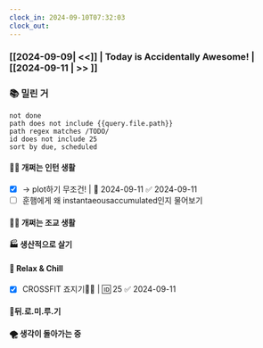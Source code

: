 ```yaml
---
clock_in: 2024-09-10T07:32:03
clock_out:
---
```

### [[2024-09-09| <<]] | **Today is Accidentally Awesome!** | [[2024-09-11 | >> ]]

### 📚 밀린 거
```tasks
not done 
path does not include {{query.file.path}}
path regex matches /TODO/
id does not include 25
sort by due, scheduled
```

#### 🤦‍♂️ 개쩌는 인턴 생활
- [x] $\to$ plot하기 무조건! | 📅 2024-09-11 ✅ 2024-09-11
- [ ] 훈햄에게 왜 instantaeousaccumulated인지 물어보기

#### 👨‍🏫 개쩌는 조교 생활


#### 🏭 생산적으로 살기

#### 🍻 Relax & Chill 
- [x] CROSSFIT 죠지기🏋️‍♀️ | 🆔 25 ✅ 2024-09-11


#### 💨뒤.로.미.루.기

#### 🌪 생각이 돌아가는 중